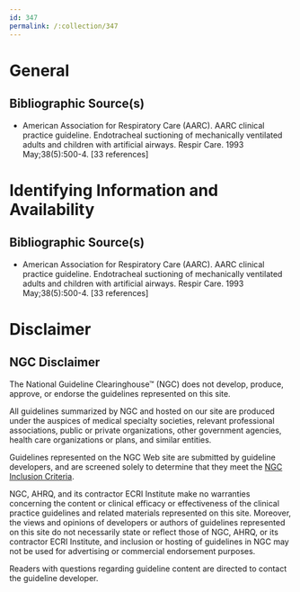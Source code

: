 ```yaml
---
id: 347
permalink: /:collection/347
---
```


# General

## Bibliographic Source(s)

- American Association for Respiratory Care (AARC). AARC clinical practice guideline. Endotracheal suctioning of mechanically ventilated adults and children with artificial airways. Respir Care. 1993 May;38(5):500-4. [33 references]

# Identifying Information and Availability

## Bibliographic Source(s)

- American Association for Respiratory Care (AARC). AARC clinical practice guideline. Endotracheal suctioning of mechanically ventilated adults and children with artificial airways. Respir Care. 1993 May;38(5):500-4. [33 references]

# Disclaimer

## NGC Disclaimer

The National Guideline Clearinghouse™ (NGC) does not develop, produce, approve, or endorse the guidelines represented on this site.

All guidelines summarized by NGC and hosted on our site are produced under the auspices of medical specialty societies, relevant professional associations, public or private organizations, other government agencies, health care organizations or plans, and similar entities.

Guidelines represented on the NGC Web site are submitted by guideline developers, and are screened solely to determine that they meet the [NGC Inclusion Criteria](/help-and-about/summaries/inclusion-criteria).

NGC, AHRQ, and its contractor ECRI Institute make no warranties concerning the content or clinical efficacy or effectiveness of the clinical practice guidelines and related materials represented on this site. Moreover, the views and opinions of developers or authors of guidelines represented on this site do not necessarily state or reflect those of NGC, AHRQ, or its contractor ECRI Institute, and inclusion or hosting of guidelines in NGC may not be used for advertising or commercial endorsement purposes.

Readers with questions regarding guideline content are directed to contact the guideline developer.

